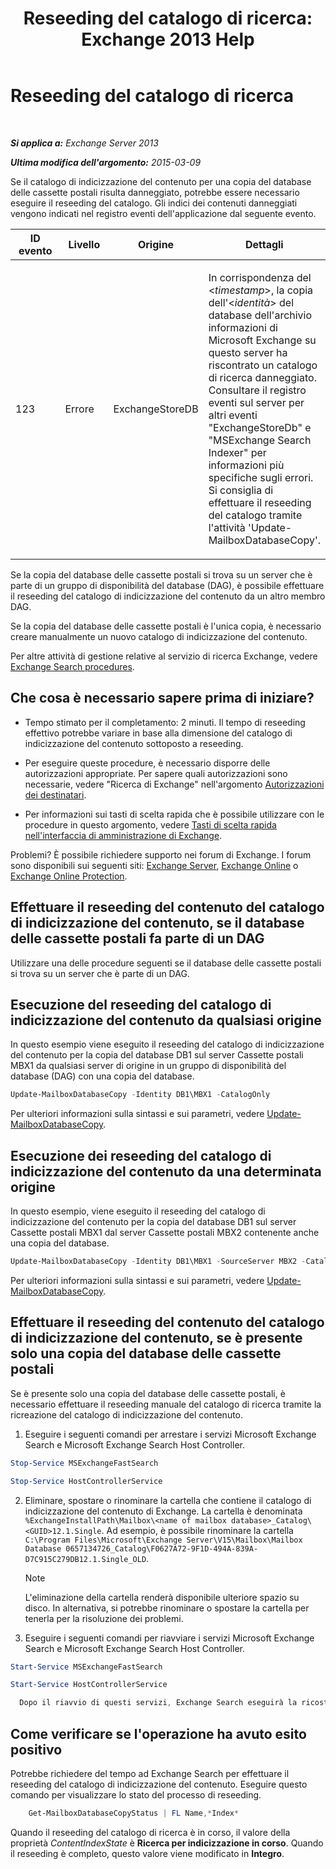 ﻿---
title: 'Reseeding del catalogo di ricerca: Exchange 2013 Help'
TOCTitle: Reseeding del catalogo di ricerca
ms:assetid: 9d873bd4-0422-4975-b5e2-82a347479115
ms:mtpsurl: https://technet.microsoft.com/it-it/library/Ee633475(v=EXCHG.150)
ms:contentKeyID: 52063089
ms.date: 05/22/2018
mtps_version: v=EXCHG.150
ms.translationtype: MT
---

# Reseeding del catalogo di ricerca

 

_**Si applica a:** Exchange Server 2013_

_**Ultima modifica dell'argomento:** 2015-03-09_

Se il catalogo di indicizzazione del contenuto per una copia del database delle cassette postali risulta danneggiato, potrebbe essere necessario eseguire il reseeding del catalogo. Gli indici dei contenuti danneggiati vengono indicati nel registro eventi dell'applicazione dal seguente evento.


<table>
<colgroup>
<col style="width: 25%" />
<col style="width: 25%" />
<col style="width: 25%" />
<col style="width: 25%" />
</colgroup>
<thead>
<tr class="header">
<th>ID evento</th>
<th>Livello</th>
<th>Origine</th>
<th>Dettagli</th>
</tr>
</thead>
<tbody>
<tr class="odd">
<td><p>123</p></td>
<td><p>Errore</p></td>
<td><p>ExchangeStoreDB</p></td>
<td><p>In corrispondenza del &lt;<em>timestamp</em>&gt;, la copia dell'&lt;<em>identità</em>&gt; del database dell'archivio informazioni di Microsoft Exchange su questo server ha riscontrato un catalogo di ricerca danneggiato. Consultare il registro eventi sul server per altri eventi &quot;ExchangeStoreDb&quot; e &quot;MSExchange Search Indexer&quot; per informazioni più specifiche sugli errori. Si consiglia di effettuare il reseeding del catalogo tramite l'attività 'Update-MailboxDatabaseCopy'.</p></td>
</tr>
</tbody>
</table>


Se la copia del database delle cassette postali si trova su un server che è parte di un gruppo di disponibilità del database (DAG), è possibile effettuare il reseeding del catalogo di indicizzazione del contenuto da un altro membro DAG.

Se la copia del database delle cassette postali è l'unica copia, è necessario creare manualmente un nuovo catalogo di indicizzazione del contenuto.

Per altre attività di gestione relative al servizio di ricerca Exchange, vedere [Exchange Search procedures](exchange-search-procedures-exchange-2013-help.md).

## Che cosa è necessario sapere prima di iniziare?

  - Tempo stimato per il completamento: 2 minuti. Il tempo di reseeding effettivo potrebbe variare in base alla dimensione del catalogo di indicizzazione del contenuto sottoposto a reseeding.

  - Per eseguire queste procedure, è necessario disporre delle autorizzazioni appropriate. Per sapere quali autorizzazioni sono necessarie, vedere "Ricerca di Exchange" nell'argomento [Autorizzazioni dei destinatari](recipients-permissions-exchange-2013-help.md).

  - Per informazioni sui tasti di scelta rapida che è possibile utilizzare con le procedure in questo argomento, vedere [Tasti di scelta rapida nell'interfaccia di amministrazione di Exchange](keyboard-shortcuts-in-the-exchange-admin-center-exchange-online-protection-help.md).

Problemi? È possibile richiedere supporto nei forum di Exchange. I forum sono disponibili sui seguenti siti: [Exchange Server](https://go.microsoft.com/fwlink/p/?linkid=60612), [Exchange Online](https://go.microsoft.com/fwlink/p/?linkid=267542) o [Exchange Online Protection](https://go.microsoft.com/fwlink/p/?linkid=285351).

## Effettuare il reseeding del contenuto del catalogo di indicizzazione del contenuto, se il database delle cassette postali fa parte di un DAG

Utilizzare una delle procedure seguenti se il database delle cassette postali si trova su un server che è parte di un DAG.

## Esecuzione del reseeding del catalogo di indicizzazione del contenuto da qualsiasi origine

In questo esempio viene eseguito il reseeding del catalogo di indicizzazione del contenuto per la copia del database DB1 sul server Cassette postali MBX1 da qualsiasi server di origine in un gruppo di disponibilità del database (DAG) con una copia del database.

```powershell
Update-MailboxDatabaseCopy -Identity DB1\MBX1 -CatalogOnly
```

Per ulteriori informazioni sulla sintassi e sui parametri, vedere [Update-MailboxDatabaseCopy](https://technet.microsoft.com/it-it/library/dd335201\(v=exchg.150\)).

## Esecuzione dei reseeding del catalogo di indicizzazione del contenuto da una determinata origine

In questo esempio, viene eseguito il reseeding del catalogo di indicizzazione del contenuto per la copia del database DB1 sul server Cassette postali MBX1 dal server Cassette postali MBX2 contenente anche una copia del database.

```powershell
Update-MailboxDatabaseCopy -Identity DB1\MBX1 -SourceServer MBX2 -CatalogOnly
```

Per ulteriori informazioni sulla sintassi e sui parametri, vedere [Update-MailboxDatabaseCopy](https://technet.microsoft.com/it-it/library/dd335201\(v=exchg.150\)).

## Effettuare il reseeding del contenuto del catalogo di indicizzazione del contenuto, se è presente solo una copia del database delle cassette postali

Se è presente solo una copia del database delle cassette postali, è necessario effettuare il reseeding manuale del catalogo di ricerca tramite la ricreazione del catalogo di indicizzazione del contenuto.

1.  Eseguire i seguenti comandi per arrestare i servizi Microsoft Exchange Search e Microsoft Exchange Search Host Controller.
   
```powershell
Stop-Service MSExchangeFastSearch
```
   
   
```powershell
Stop-Service HostControllerService
```
   

2.  Eliminare, spostare o rinominare la cartella che contiene il catalogo di indicizzazione del contenuto di Exchange. La cartella è denominata `%ExchangeInstallPath\Mailbox\<name of mailbox database>_Catalog\<GUID>12.1.Single`. Ad esempio, è possibile rinominare la cartella `C:\Program Files\Microsoft\Exchange Server\V15\Mailbox\Mailbox Database 0657134726_Catalog\F0627A72-9F1D-494A-839A-D7C915C279DB12.1.Single_OLD`.
    

    > [!NOTE]
    > L'eliminazione della cartella renderà disponibile ulteriore spazio su disco. In alternativa, si potrebbe rinominare o spostare la cartella per tenerla per la risoluzione dei problemi.



3.  Eseguire i seguenti comandi per riavviare i servizi Microsoft Exchange Search e Microsoft Exchange Search Host Controller.
    
```powershell
Start-Service MSExchangeFastSearch
```
    
```powershell
Start-Service HostControllerService
```
  ```powershell 
    Dopo il riavvio di questi servizi, Exchange Search eseguirà la ricostruzione del catalogo di indicizzazione del contenuto.
```

## Come verificare se l'operazione ha avuto esito positivo

Potrebbe richiedere del tempo ad Exchange Search per effettuare il reseeding del catalogo di indicizzazione del contenuto. Eseguire questo comando per visualizzare lo stato del processo di reseeding.
```powershell
    Get-MailboxDatabaseCopyStatus | FL Name,*Index*
```
Quando il reseeding del catalogo di ricerca è in corso, il valore della proprietà *ContentIndexState* è **Ricerca per indicizzazione in corso**. Quando il reseeding è completo, questo valore viene modificato in **Integro**.

